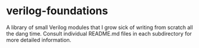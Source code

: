 # verilog-foundations
A library of small Verilog modules that I grow sick of writing from scratch all the dang time.
Consult individual README.md files in each subdirectory for more detailed information.
